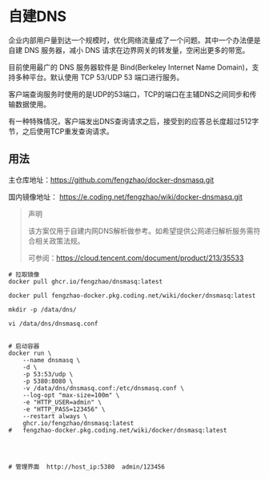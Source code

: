 # 自建DNS



企业内部用户量到达一个规模时，优化网络流量成了一个问题。其中一个办法便是自建 DNS 服务器，减小 DNS 请求在边界网关的转发量，空闲出更多的带宽。



目前使用最广的 DNS 服务器软件是 Bind(Berkeley Internet Name Domain)，支持多种平台。默认使用 TCP 53/UDP 53 端口进行服务。

客户端查询服务时使用的是UDP的53端口，TCP的端口在主辅DNS之间同步和传输数据使用。

有一种特殊情况，客户端发出DNS查询请求之后，接受到的应答总长度超过512字节，之后使用TCP重发查询请求。





## 用法



主仓库地址：https://github.com/fengzhao/docker-dnsmasq.git

国内镜像地址： https://e.coding.net/fengzhao/wiki/docker-dnsmasq.git



> 声明
>
> 该方案仅用于自建内网DNS解析做参考。如希望提供公网递归解析服务需符合相关政策法规。
>
> 可参阅：https://cloud.tencent.com/document/product/213/35533









```shell
# 拉取镜像
docker pull ghcr.io/fengzhao/dnsmasq:latest

docker pull fengzhao-docker.pkg.coding.net/wiki/docker/dnsmasq:latest

mkdir -p /data/dns/

vi /data/dns/dnsmasq.conf


# 启动容器
docker run \
    --name dnsmasq \
    -d \
    -p 53:53/udp \
    -p 5380:8080 \
    -v /data/dns/dnsmasq.conf:/etc/dnsmasq.conf \
    --log-opt "max-size=100m" \
    -e "HTTP_USER=admin" \
    -e "HTTP_PASS=123456" \
    --restart always \
    ghcr.io/fengzhao/dnsmasq:latest 
#   fengzhao-docker.pkg.coding.net/wiki/docker/dnsmasq:latest
    
    


# 管理界面  http://host_ip:5380  admin/123456 


```











